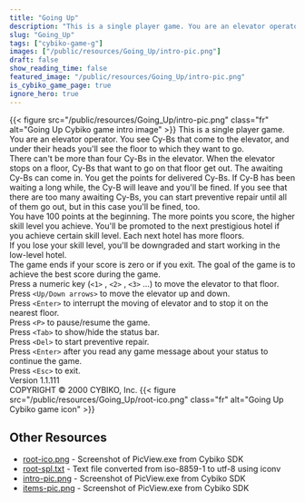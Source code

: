 ```yaml
---
title: "Going Up"
description: "This is a single player game. You are an elevator operator. You see Cy-Bs that come to the elevator, and under their heads you'll see the floor to which they want to go. There can't be more than four Cy-Bs in the elevator. When the elevator stops on a floor, Cy-Bs that want to g..."
slug: "Going_Up"
tags: ["cybiko-game-g"]
images: ["/public/resources/Going_Up/intro-pic.png"]
draft: false
show_reading_time: false
featured_image: "/public/resources/Going_Up/intro-pic.png"
is_cybiko_game_page: true
ignore_hero: true
---
```

{{< figure src="/public/resources/Going_Up/intro-pic.png" class="fr" alt="Going Up Cybiko game intro image" >}}
This is a single player game. You are an elevator operator. You see Cy-Bs that come to the elevator, and under their heads you'll see the floor to which they want to go. \
There can't be more than four Cy-Bs in the elevator. When the elevator stops on a floor, Cy-Bs that want to go on that floor get out. The awaiting Cy-Bs can come in. You get the points for delivered Cy-Bs. If Cy-B has been waiting a long while, the Cy-B will leave and you'll be fined. If you see that there are too many awaiting Cy-Bs, you can start preventive repair until all of them go out, but in this case you'll be fined, too. \
You have 100 points at the beginning. The more points you score, the higher skill level you achieve. You'll be promoted to the next prestigious hotel if you achieve certain skill level. Each next hotel has more floors. \
If you lose your skill level, you'll be downgraded and start working in the low-level hotel. \
The game ends if your score is zero or if you exit. The goal of the game is to achieve the best score during the game. \
Press a numeric key (`<1>` , `<2>` , `<3>` ...) to move the elevator to that floor. \
Press `<Up/Down arrows>`  to move the elevator up and down. \
Press `<Enter>`  to interrupt the moving of elevator and to stop it on the nearest floor. \
Press `<P>`  to pause/resume the game. \
Press `<Tab>`  to show/hide the status bar. \
Press `<Del>`  to start preventive repair. \
Press `<Enter>`  after you read any game message about your status to continue the game. \
Press `<Esc>`  to exit. \
Version 1.1.111 \
COPYRIGHT © 2000 CYBIKO, Inc. {{< figure src="/public/resources/Going_Up/root-ico.png" class="fr" alt="Going Up Cybiko game icon" >}}

## Other Resources
* [root-ico.png](/public/resources/Going_Up/root-ico.png) - Screenshot of PicView.exe from Cybiko SDK
* [root-spl.txt](/public/resources/Going_Up/root-spl.txt) - Text file converted from iso-8859-1 to utf-8 using iconv
* [intro-pic.png](/public/resources/Going_Up/intro-pic.png) - Screenshot of PicView.exe from Cybiko SDK
* [items-pic.png](/public/resources/Going_Up/items-pic.png) - Screenshot of PicView.exe from Cybiko SDK
